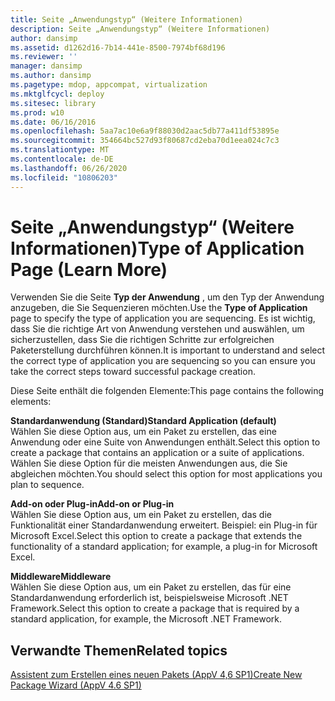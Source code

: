 ```yaml
---
title: Seite „Anwendungstyp“ (Weitere Informationen)
description: Seite „Anwendungstyp“ (Weitere Informationen)
author: dansimp
ms.assetid: d1262d16-7b14-441e-8500-7974bf68d196
ms.reviewer: ''
manager: dansimp
ms.author: dansimp
ms.pagetype: mdop, appcompat, virtualization
ms.mktglfcycl: deploy
ms.sitesec: library
ms.prod: w10
ms.date: 06/16/2016
ms.openlocfilehash: 5aa7ac10e6a9f88030d2aac5db77a411df53895e
ms.sourcegitcommit: 354664bc527d93f80687cd2eba70d1eea024c7c3
ms.translationtype: MT
ms.contentlocale: de-DE
ms.lasthandoff: 06/26/2020
ms.locfileid: "10806203"
---
```

# <span data-ttu-id="d0f97-103">Seite „Anwendungstyp“ (Weitere Informationen)</span><span class="sxs-lookup"><span data-stu-id="d0f97-103">Type of Application Page (Learn More)</span></span>


<span data-ttu-id="d0f97-104">Verwenden Sie die Seite **Typ der Anwendung** , um den Typ der Anwendung anzugeben, die Sie Sequenzieren möchten.</span><span class="sxs-lookup"><span data-stu-id="d0f97-104">Use the **Type of Application** page to specify the type of application you are sequencing.</span></span> <span data-ttu-id="d0f97-105">Es ist wichtig, dass Sie die richtige Art von Anwendung verstehen und auswählen, um sicherzustellen, dass Sie die richtigen Schritte zur erfolgreichen Paketerstellung durchführen können.</span><span class="sxs-lookup"><span data-stu-id="d0f97-105">It is important to understand and select the correct type of application you are sequencing so you can ensure you take the correct steps toward successful package creation.</span></span>

<span data-ttu-id="d0f97-106">Diese Seite enthält die folgenden Elemente:</span><span class="sxs-lookup"><span data-stu-id="d0f97-106">This page contains the following elements:</span></span>

<a href="" id="standard-application--default-"></a>**<span data-ttu-id="d0f97-107">Standardanwendung (Standard)</span><span class="sxs-lookup"><span data-stu-id="d0f97-107">Standard Application (default)</span></span>**  
<span data-ttu-id="d0f97-108">Wählen Sie diese Option aus, um ein Paket zu erstellen, das eine Anwendung oder eine Suite von Anwendungen enthält.</span><span class="sxs-lookup"><span data-stu-id="d0f97-108">Select this option to create a package that contains an application or a suite of applications.</span></span> <span data-ttu-id="d0f97-109">Wählen Sie diese Option für die meisten Anwendungen aus, die Sie abgleichen möchten.</span><span class="sxs-lookup"><span data-stu-id="d0f97-109">You should select this option for most applications you plan to sequence.</span></span>

<a href="" id="add-on-or-plug-in"></a>**<span data-ttu-id="d0f97-110">Add-on oder Plug-in</span><span class="sxs-lookup"><span data-stu-id="d0f97-110">Add-on or Plug-in</span></span>**  
<span data-ttu-id="d0f97-111">Wählen Sie diese Option aus, um ein Paket zu erstellen, das die Funktionalität einer Standardanwendung erweitert. Beispiel: ein Plug-in für Microsoft Excel.</span><span class="sxs-lookup"><span data-stu-id="d0f97-111">Select this option to create a package that extends the functionality of a standard application; for example, a plug-in for Microsoft Excel.</span></span>

<a href="" id="middleware"></a>**<span data-ttu-id="d0f97-112">Middleware</span><span class="sxs-lookup"><span data-stu-id="d0f97-112">Middleware</span></span>**  
<span data-ttu-id="d0f97-113">Wählen Sie diese Option aus, um ein Paket zu erstellen, das für eine Standardanwendung erforderlich ist, beispielsweise Microsoft .NET Framework.</span><span class="sxs-lookup"><span data-stu-id="d0f97-113">Select this option to create a package that is required by a standard application, for example, the Microsoft .NET Framework.</span></span>

## <span data-ttu-id="d0f97-114">Verwandte Themen</span><span class="sxs-lookup"><span data-stu-id="d0f97-114">Related topics</span></span>


[<span data-ttu-id="d0f97-115">Assistent zum Erstellen eines neuen Pakets (AppV 4,6 SP1)</span><span class="sxs-lookup"><span data-stu-id="d0f97-115">Create New Package Wizard (AppV 4.6 SP1)</span></span>](create-new-package-wizard---appv-46-sp1-.md)

 

 





